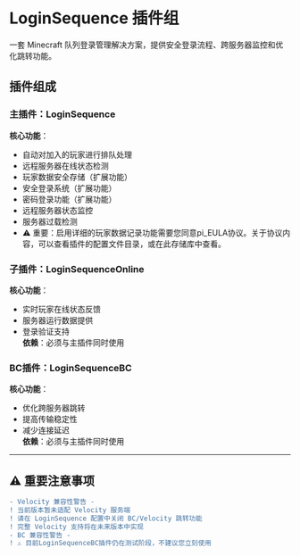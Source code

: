 #  LoginSequence 插件组

一套 Minecraft 队列登录管理解决方案，提供安全登录流程、跨服务器监控和优化跳转功能。

##  插件组成

###  主插件：LoginSequence
**核心功能**：
-  自动对加入的玩家进行排队处理
-  远程服务器在线状态检测
-  玩家数据安全存储（扩展功能）
-  安全登录系统（扩展功能）
-  密码登录功能（扩展功能）
-  远程服务器状态监控
-  服务器过载检测
- ⚠️ 重要：启用详细的玩家数据记录功能需要您同意pi_EULA协议。关于协议内容，可以查看插件的配置文件目录，或在此存储库中查看。

###  子插件：LoginSequenceOnline
**核心功能**：
-  实时玩家在线状态反馈
-  服务器运行数据提供
-  登录验证支持  
**依赖**：必须与主插件同时使用

###  BC插件：LoginSequenceBC
**核心功能**：
-  优化跨服务器跳转
-  提高传输稳定性
-  减少连接延迟  
**依赖**：必须与主插件同时使用

---

## ⚠️ 重要注意事项

```diff
- Velocity 兼容性警告 -
! 当前版本暂未适配 Velocity 服务端
! 请在 LoginSequence 配置中关闭 BC/Velocity 跳转功能
! 完整 Velocity 支持将在未来版本中实现
- BC 兼容性警告 -
! ⚠️ 目前LoginSequenceBC插件仍在测试阶段，不建议您立刻使用
